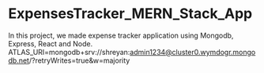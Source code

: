 # ExpensesTracker_MERN_Stack_App
In this project, we made expense tracker application using Mongodb, Express, React and Node.
ATLAS_URI=mongodb+srv://shreyan:admin1234@cluster0.wymdogr.mongodb.net/?retryWrites=true&w=majority
